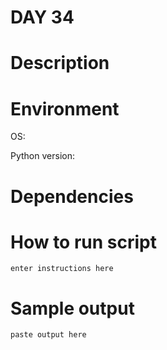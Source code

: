 
# DAY 34

# Description

# Environment
OS:

Python version:

# Dependencies

# How to run script
```
enter instructions here
```

# Sample output
```
paste output here
```
